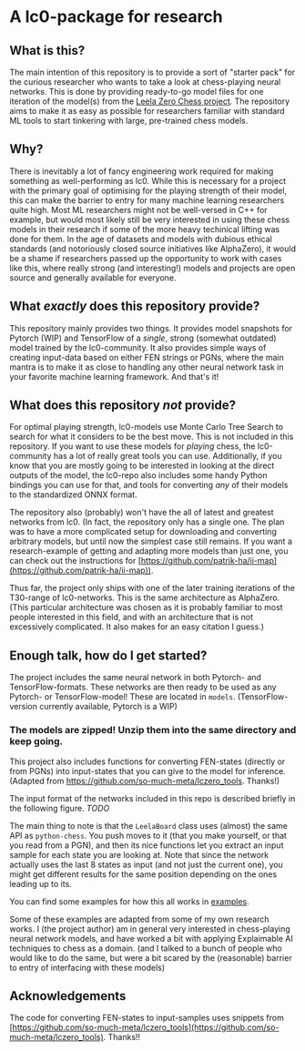 # A lc0-package for research

## What is this?
The main intention of this repository is to provide a sort of "starter pack" for the curious researcher who wants to take a look at chess-playing neural networks. This is done by providing ready-to-go model files for one iteration of the model(s) from the [Leela Zero Chess project](https://github.com/LeelaChessZero/lc0). The repository aims to make it as easy as possible for researchers familiar with standard ML tools to start tinkering with large, pre-trained chess models.

## Why?
There is inevitably a lot of fancy engineering work required for making something as well-performing as lc0. While this is necessary for a project with the primary goal of optimising for the playing strength of their model, this can make the barrier to entry for many machine learning researchers quite high. Most ML researchers might not be well-versed in C++ for example, but would most likely still be very interested in using these chess models in their research if some of the more heavy techinical lifting was done for them. In the age of datasets and models with dubious ethical standards (and notoriously closed source initiatives like AlphaZero), it would be a shame if researchers passed up the opportunity to work with cases like this, where really strong (and interesting!) models and projects are open source and generally available for everyone.

## What _exactly_ does this repository provide?
This repository mainly provides two things. It provides model snapshots for Pytorch (WIP) and TensorFlow of a *single*, strong (somewhat outdated) model trained by the lc0-community. It also provides simple ways of creating input-data based on either FEN strings or PGNs, where the main mantra is to make it as close to handling any other neural network task in your favorite machine learning framework. And that's it!

## What does this repository *not* provide?
For optimal playing strength, lc0-models use Monte Carlo Tree Search to search for what it considers to be the best move. This is not included in this repository. If you want to use these models for *playing* chess, the lc0-community has a lot of really great tools you can use. Additionally, if you know that you are mostly going to be interested in looking at the direct outputs of the model, the lc0-repo also includes some handy Python bindings you can use for that, and tools for converting *any* of their models to the standardized ONNX format.

The repository also (probably) won't have the all of latest and greatest networks from lc0. (In fact, the repository only has a single one. The plan was to have a more complicated setup for downloading and converting arbitrary models, but until now the simplest case still remains. If you want a research-example of getting and adapting more models than just one, you can check out the instructions for [https://github.com/patrik-ha/ii-map](https://github.com/patrik-ha/ii-map)).

Thus far, the project only ships with one of the later training iterations of the T30-range of lc0-networks. This is the same architecture as AlphaZero. (This particular architecture was chosen as it is probably familiar to most people interested in this field, and with an architecture that is not excessively complicated. It also makes for an easy citation I guess.)

## Enough talk, how do I get started?
The project includes the same neural network in both Pytorch- and TensorFlow-formats. These networks are then ready to be used as any Pytorch- or TensorFlow-model! These are located in `models`. (TensorFlow-version currently available, Pytorch is a WIP) 
### The models are zipped! Unzip them into the same directory and keep going.

This project also includes functions for converting FEN-states (directly or from PGNs) into input-states that you can give to the model for inference. (Adapted from https://github.com/so-much-meta/lczero_tools. Thanks!) 

The input format of the networks included in this repo is described briefly in the following figure.
*TODO*

The main thing to note is that the `LeelaBoard` class uses (almost) the same API as `python-chess`. You push moves to it (that you make yourself, or that you read from a PGN), and then its nice functions let you extract an input sample for each state you are looking at. Note that since the network actually uses the last 8 states as input (and not just the current one), you might get different results for the same position depending on the ones leading up to its.

You can find some examples for how this all works in [examples](/examples).

Some of these examples are adapted from some of my own research works. I (the project author) am in general very interested in chess-playing neural network models, and have worked a bit with applying Explaimable AI techniques to chess as a domain. (and I talked to a bunch of people who would like to do the same, but were a bit scared by the (reasonable) barrier to entry of interfacing with these models)

## Acknowledgements
The code for converting FEN-states to input-samples uses snippets from [https://github.com/so-much-meta/lczero_tools](https://github.com/so-much-meta/lczero_tools). Thanks!!
